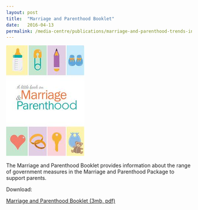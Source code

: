 ```yaml
---
layout: post
title:  "Marriage and Parenthood Booklet"
date:   2016-04-13
permalink: /media-centre/publications/marriage-and-parenthood-trends-in-singapore
---
```


![mandpbooklet](/images/PublicationImages/mandpbooklet.jpg)


The Marriage and Parenthood Booklet provides information about the range of government measures in the Marriage and Parenthood Package to support parents.

Download:

[Marriage and Parenthood Booklet (3mb, pdf)](https://github.com/isomerpages/isomerpages-stratgroup/raw/master/images/PublicationImages/m-p-booklet.pdf)
